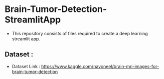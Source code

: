 # Brain-Tumor-Detection-StreamlitApp
- This repository consists of files required to create a deep learning streamlit app.
## Dataset :
 - Dataset Link : https://www.kaggle.com/navoneel/brain-mri-images-for-brain-tumor-detection



